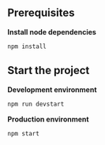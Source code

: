 ## Prerequisites

**Install node dependencies**

```
npm install
```

## Start the project

**Development environment**
```bash
npm run devstart
```

**Production environment**
```bash
npm start
```